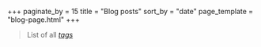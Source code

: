 +++
paginate_by = 15
title = "Blog posts"
sort_by = "date"
page_template = "blog-page.html"
+++

> List of all *[tags](/tags)*

